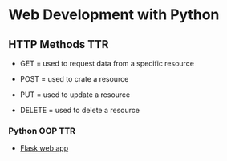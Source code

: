 # Web Development with Python

## HTTP Methods TTR
- GET = used to request data from a specific resource 
* POST = used to crate a resource
+ PUT = used to update a resource
- DELETE = used to delete a resource

### Python OOP TTR

- [Flask web app](https://www.jetbrains.com/help/pycharm/creating-web-application-with-flask.html)
